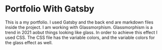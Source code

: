 # Portfolio With Gatsby
This is a my portfolio. 
I used Gatsby and the back end are markdown files inside the project.
I am working with Glassmorphism. 
Glassmorphism is a trend in 2021 aobut things looking like glass.
In order to achieve this effect I used CSS.
The CSS file has the variable colors, and the variable colors for the glass effect as well.






